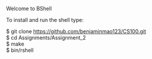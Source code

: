 Welcome to BShell

To install and run the shell type:

$ git clone  https://github.com/benjaminmao123/CS100.git <br />
$ cd Assignments/Assignment_2 <br />
$ make <br />
$ bin/rshell <br />
